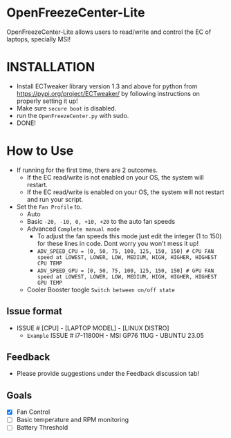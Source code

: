 # OpenFreezeCenter-Lite
OpenFreezeCenter-Lite allows users to read/write and control the EC of laptops, specially MSI!

# INSTALLATION
- Install ECTweaker library version 1.3 and above for python from https://pypi.org/project/ECTweaker/ by following instructions on properly setting it up!
- Make sure ```secure boot``` is disabled.
- run the ```OpenFreezeCenter.py``` with sudo.
- DONE!

# How to Use
- If running for the first time, there are 2 outcomes.
  - If the EC read/write is not enabled on your OS, the system will restart.
  - If the EC read/write is enabled on your OS, the system will not restart and run your script.
- Set the ```Fan Profile``` to.
  - Auto
  - Basic ```-20, -10, 0, +10, +20``` to the auto fan speeds
  - Advanced ```Complete manual mode```
    - To adjust the fan speeds this mode just edit the integer (1 to 150) for these lines in code. Dont worry you won't mess it up!
    - ```ADV_SPEED_CPU = [0, 50, 75, 100, 125, 150, 150] # CPU FAN speed at LOWEST, LOWER, LOW, MEDIUM, HIGH, HIGHER, HIGHEST CPU TEMP```
    - ```ADV_SPEED_GPU = [0, 50, 75, 100, 125, 150, 150] # GPU FAN speed at LOWEST, LOWER, LOW, MEDIUM, HIGH, HIGHER, HIGHEST GPU TEMP```
  - Cooler Booster toogle ```Switch between on/off state```

## Issue format
- ISSUE # [CPU] - [LAPTOP MODEL] - [LINUX DISTRO]
  - ```Example``` ISSUE # i7-11800H - MSI GP76 11UG - UBUNTU 23.05

## Feedback
- Please provide suggestions under the Feedback discussion tab!

## Goals
- [X] Fan Control
- [ ] Basic temperature and RPM monitoring
- [ ] Battery Threshold
